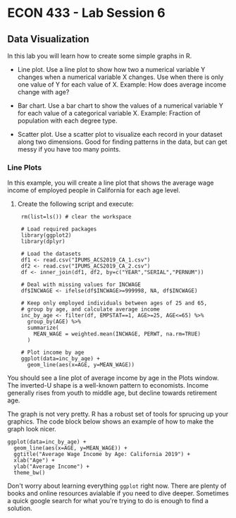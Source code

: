 # ECON 433 - Lab Session 6
## Data Visualization

In this lab you will learn how to create some simple graphs in R.

- Line plot. Use a line plot to show how two a numerical variable Y changes when a numerical variable X changes. Use when there is only one value of Y for each value of X. Example: How does average income change with age?

- Bar chart. Use a bar chart to show the values of a numerical variable Y for each value of a categorical variable X. Example: Fraction of population with each degree type.

- Scatter plot. Use a scatter plot to visualize each record in your dataset along two dimensions. Good for finding patterns in the data, but can get messy if you have too many points. 

### Line Plots

In this example, you will create a line plot that shows the average wage income of employed people in California for each age level.

1. Create the following script and execute:

        rm(list=ls()) # clear the workspace
        
        # Load required packages
        library(ggplot2)
        library(dplyr)
        
        # Load the datasets
        df1 <- read.csv("IPUMS_ACS2019_CA_1.csv")
        df2 <- read.csv("IPUMS_ACS2019_CA_2.csv")
        df <- inner_join(df1, df2, by=c("YEAR","SERIAL","PERNUM"))
        
        # Deal with missing values for INCWAGE
        df$INCWAGE <- ifelse(df$INCWAGE>=999998, NA, df$INCWAGE)
        
        # Keep only employed individuals between ages of 25 and 65, 
        # group by age, and calculate average income
        inc_by_age <- filter(df, EMPSTAT==1, AGE>=25, AGE<=65) %>%
          group_by(AGE) %>% 
          summarize(
            MEAN_WAGE = weighted.mean(INCWAGE, PERWT, na.rm=TRUE)
          )
         
        # Plot income by age
        ggplot(data=inc_by_age) + 
          geom_line(aes(x=AGE, y=MEAN_WAGE))

You should see a line plot of average income by age in the Plots window. The inverted-U shape is a well-known pattern to economists. Income generally rises from youth to middle age, but decline towards retirement age. 

The graph is not very pretty. R has a robust set of tools for sprucing up your graphics. The code block below shows an example of how to make the graph look nicer. 

    ggplot(data=inc_by_age) +
      geom_line(aes(x=AGE, y=MEAN_WAGE)) + 
      ggtitle("Average Wage Income by Age: California 2019") + 
      xlab("Age") + 
      ylab("Average Income") + 
      theme_bw()

Don't worry about learning everything `ggplot` right now. There are plenty of books and online resources avialable if you need to dive deeper. Sometimes a quick google search for what you're trying to do is enough to find a solution.